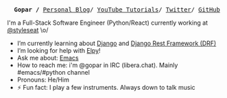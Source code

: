 <p><pre align="center"> <strong>Gopar /</strong> <a href="https://www.pygopar.com/">Personal Blog</a>/ <a href="https://www.youtube.com/channel/UCCRdRbI93UGW0AZttVH3SbA/playlists">YouTube Tutorials</a>/ <a href="https://twitter.com/pygopar">Twitter</a>/ <a href="https://github.com/gopar">GitHub</a></pre></p>

I'm a Full-Stack Software Engineer (Python/React) currently working at [@styleseat](https://github.com/styleseat) \o/

- I’m currently learning about [Django](https://www.djangoproject.com/) and [Django Rest Framework (DRF)](https://www.django-rest-framework.org/)
- I’m looking for help with [Elpy](https://github.com/jorgenschaefer/elpy/)!
- Ask me about: [Emacs](https://www.gnu.org/software/emacs/)
- How to reach me: i'm @gopar in IRC (libera.chat). Mainly #emacs/#python channel
- Pronouns: He/Him
- ⚡ Fun fact: I play a few instruments. Always down to talk music
